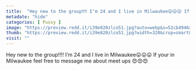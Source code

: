 ```yaml
---
title:  "Hey new to the group‼️‼️ I’m 24 and I live in Milwaukee😛😛😛 If your in Milwaukee feel free to message me about meet ups 😍😍😍"
metadate: "hide"
categories: [ Pussy ]
image: "https://preview.redd.it/i39e820zlco51.jpg?auto=webp&s=52cb4946aa8ceb715175a2c11c278f1884ab6263"
thumb: "https://preview.redd.it/i39e820zlco51.jpg?width=320&crop=smart&auto=webp&s=02dc33ba9fdcb8760ad64b0b431baffea26afe5e"
visit: ""
---
```

Hey new to the group‼️‼️ I’m 24 and I live in Milwaukee😛😛😛 If your in Milwaukee feel free to message me about meet ups 😍😍😍
